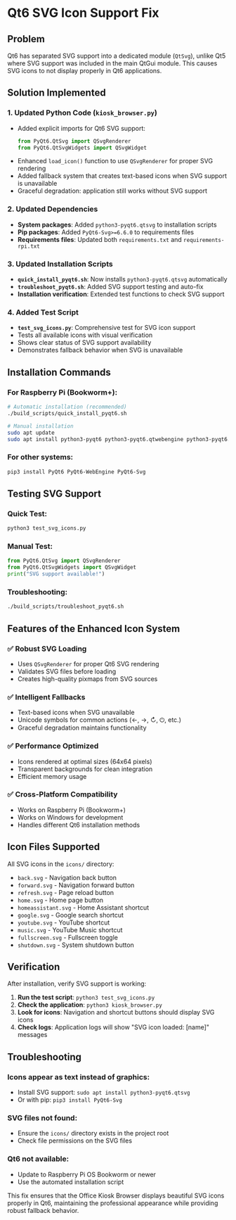 # Qt6 SVG Icon Support Fix

## Problem
Qt6 has separated SVG support into a dedicated module (`QtSvg`), unlike Qt5 where SVG support was included in the main QtGui module. This causes SVG icons to not display properly in Qt6 applications.

## Solution Implemented

### 1. **Updated Python Code (`kiosk_browser.py`)**
- Added explicit imports for Qt6 SVG support:
  ```python
  from PyQt6.QtSvg import QSvgRenderer
  from PyQt6.QtSvgWidgets import QSvgWidget
  ```
- Enhanced `load_icon()` function to use `QSvgRenderer` for proper SVG rendering
- Added fallback system that creates text-based icons when SVG support is unavailable
- Graceful degradation: application still works without SVG support

### 2. **Updated Dependencies**
- **System packages**: Added `python3-pyqt6.qtsvg` to installation scripts
- **Pip packages**: Added `PyQt6-Svg>=6.6.0` to requirements files
- **Requirements files**: Updated both `requirements.txt` and `requirements-rpi.txt`

### 3. **Updated Installation Scripts**
- **`quick_install_pyqt6.sh`**: Now installs `python3-pyqt6.qtsvg` automatically
- **`troubleshoot_pyqt6.sh`**: Added SVG support testing and auto-fix
- **Installation verification**: Extended test functions to check SVG support

### 4. **Added Test Script**
- **`test_svg_icons.py`**: Comprehensive test for SVG icon support
- Tests all available icons with visual verification
- Shows clear status of SVG support availability
- Demonstrates fallback behavior when SVG is unavailable

## Installation Commands

### For Raspberry Pi (Bookworm+):
```bash
# Automatic installation (recommended)
./build_scripts/quick_install_pyqt6.sh

# Manual installation
sudo apt update
sudo apt install python3-pyqt6 python3-pyqt6.qtwebengine python3-pyqt6.qtsvg python3-pyqt6-dev
```

### For other systems:
```bash
pip3 install PyQt6 PyQt6-WebEngine PyQt6-Svg
```

## Testing SVG Support

### Quick Test:
```bash
python3 test_svg_icons.py
```

### Manual Test:
```python
from PyQt6.QtSvg import QSvgRenderer
from PyQt6.QtSvgWidgets import QSvgWidget
print("SVG support available!")
```

### Troubleshooting:
```bash
./build_scripts/troubleshoot_pyqt6.sh
```

## Features of the Enhanced Icon System

### ✅ **Robust SVG Loading**
- Uses `QSvgRenderer` for proper Qt6 SVG rendering
- Validates SVG files before loading
- Creates high-quality pixmaps from SVG sources

### ✅ **Intelligent Fallbacks**
- Text-based icons when SVG unavailable
- Unicode symbols for common actions (←, →, ↻, ⏻, etc.)
- Graceful degradation maintains functionality

### ✅ **Performance Optimized**
- Icons rendered at optimal sizes (64x64 pixels)
- Transparent backgrounds for clean integration
- Efficient memory usage

### ✅ **Cross-Platform Compatibility**
- Works on Raspberry Pi (Bookworm+)
- Works on Windows for development
- Handles different Qt6 installation methods

## Icon Files Supported
All SVG icons in the `icons/` directory:
- `back.svg` - Navigation back button
- `forward.svg` - Navigation forward button  
- `refresh.svg` - Page reload button
- `home.svg` - Home page button
- `homeassistant.svg` - Home Assistant shortcut
- `google.svg` - Google search shortcut
- `youtube.svg` - YouTube shortcut
- `music.svg` - YouTube Music shortcut
- `fullscreen.svg` - Fullscreen toggle
- `shutdown.svg` - System shutdown button

## Verification

After installation, verify SVG support is working:

1. **Run the test script**: `python3 test_svg_icons.py`
2. **Check the application**: `python3 kiosk_browser.py`
3. **Look for icons**: Navigation and shortcut buttons should display SVG icons
4. **Check logs**: Application logs will show "SVG icon loaded: [name]" messages

## Troubleshooting

### Icons appear as text instead of graphics:
- Install SVG support: `sudo apt install python3-pyqt6.qtsvg`
- Or with pip: `pip3 install PyQt6-Svg`

### SVG files not found:
- Ensure the `icons/` directory exists in the project root
- Check file permissions on the SVG files

### Qt6 not available:
- Update to Raspberry Pi OS Bookworm or newer
- Use the automated installation script

This fix ensures that the Office Kiosk Browser displays beautiful SVG icons properly in Qt6, maintaining the professional appearance while providing robust fallback behavior.
